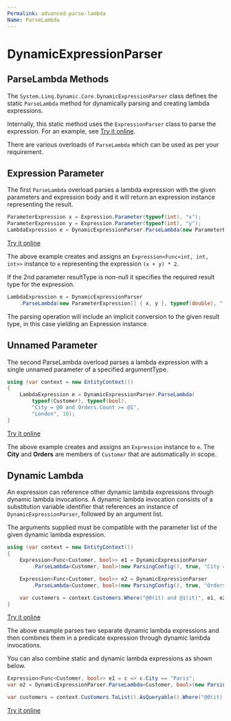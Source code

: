 ```yaml
---
Permalink: advanced-parse-lambda
Name: ParseLambda
---
```


# DynamicExpressionParser

## ParseLambda Methods

The `System.Linq.Dynamic.Core.DynamicExpressionParser` class defines the static `ParseLambda` method for dynamically parsing and creating lambda expressions.

Internally, this static method uses the `ExpressionParser` class to parse the expression. For an example, see [Try it online](https://dotnetfiddle.net/c8wsu2).

There are various overloads of `ParseLambda` which can be used as per your requirement.

## Expression Parameter

The first `ParseLambda` overload parses a lambda expression with the given parameters and expression body and it will return an expression instance representing the result.

```csharp
ParameterExpression x = Expression.Parameter(typeof(int), "x");
ParameterExpression y = Expression.Parameter(typeof(int), "y");
LambdaExpression e = DynamicExpressionParser.ParseLambda(new ParameterExpression[] { x, y }, null, "(x + y) * 2");

```

[Try it online](https://dotnetfiddle.net/22vgqJ)

The above example creates and assigns an `Expression<Func<int, int, int>>` instance to `e` representing the expression `(x + y) * 2`.

If the 2nd parameter resultType is non-null it specifies the required result type for the expression.

```csharp
LambdaExpression e = DynamicExpressionParser
    .ParseLambda(new ParameterExpression[] { x, y }, typeof(double), "(x + y) * 2");
```

The parsing operation will include an implicit conversion to the given result type, in this case yielding an Expression instance.

## Unnamed Parameter

The second ParseLambda overload parses a lambda expression with a single unnamed parameter of a specified argumentType. 

```csharp
using (var context = new EntityContext())
{
    LambdaExpression e = DynamicExpressionParser.ParseLambda(
        typeof(Customer), typeof(bool),
        "City = @0 and Orders.Count >= @1",
        "London", 10);
}
```

[Try it online](https://dotnetfiddle.net/y1i7V0)

The above example creates and assigns an `Expression` instance to `e`. The **City** and **Orders** are members of `Customer` that are automatically in scope.

## Dynamic Lambda

An expression can reference other dynamic lambda expressions through dynamic lambda invocations. A dynamic lambda invocation consists of a substitution variable identifier that references an instance of `DynamicExpressionParser`, followed by an argument list. 

The arguments supplied must be compatible with the parameter list of the given dynamic lambda expression.

```csharp
using (var context = new EntityContext())
{
    Expression<Func<Customer, bool>> e1 = DynamicExpressionParser
        .ParseLambda<Customer, bool>(new ParsingConfig(), true, "City = @0", "London");

    Expression<Func<Customer, bool>> e2 = DynamicExpressionParser
        .ParseLambda<Customer, bool>(new ParsingConfig(), true, "Orders.Count >= 3");

    var customers = context.Customers.Where("@0(it) and @1(it)", e1, e2).ToList();
}
```

[Try it online](https://dotnetfiddle.net/9hcBuL)

The above example parses two separate dynamic lambda expressions and then combines them in a predicate expression through dynamic lambda invocations.

You can also combine static and dynamic lambda expressions as shown below.

```csharp
Expression<Func<Customer, bool>> e1 = c => c.City == "Paris";
var e2 = DynamicExpressionParser.ParseLambda<Customer, bool>(new ParsingConfig(), true, "c => c.CompanyName != \"test\"");

var customers = context.Customers.ToList().AsQueryable().Where("@0(it) and @1(it)", e1, e2);
```

[Try it online](https://dotnetfiddle.net/gLBpU1)